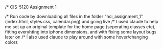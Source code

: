 /* CIS-5120 Assignment 1 

/* Run code by downloading all files in the folder "hci_assignment_1" (index.html, styles.css, calendar.png) and going live
/* I used claude to help me set up an original template for the home page (seperating classes etc), fitting everyhting into iphone dimensions, and with fixing some layout bugs later on 
/* I also used claude to play around with some hover/changing colors 
